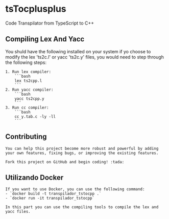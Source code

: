 # tsTocplusplus

Code Transpilator from TypeScript to C++

## Compiling Lex And Yacc

You shuld have the following installed on your system
if yo choose to modify the lex 'ts2c.l' or yacc 'ts2c.y' files, you would need to step through the following steps:

    1. Run lex compiler:
        ```bash
        lex ts2cpp.l
        ```
    2. Run yacc compiler:
        ```bash
        yacc ts2cpp.y
        ```
    3. Run cc compiler:
        ```bash
        cc y.tab.c -ly -ll
        ```

## Contributing

    You can help this project become more robust and powerful by adding your own features, fixing bugs, or improving the existing features.

    Fork this project on GitHub and begin coding! :tada:

## Utilizando Docker

    If you want to use Docker, you can use the following command:
    - `docker build -t transpilador_tstocpp .`
    - `docker run -it transpilador_tstocpp`

    In this part you can use the compiling tools to compile the lex and yacc files.
